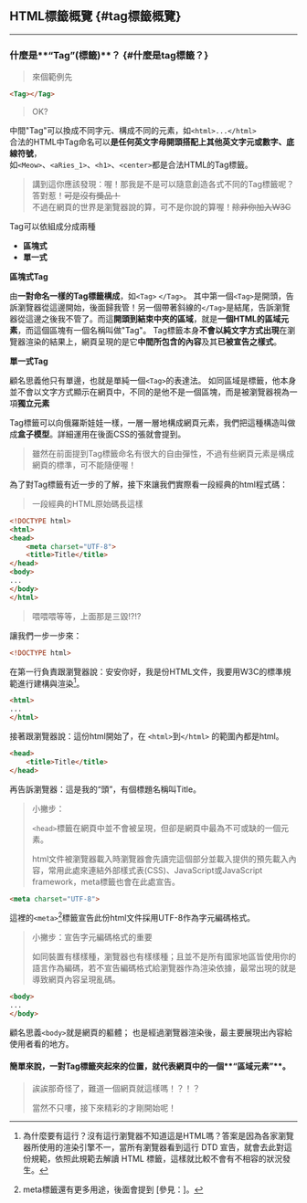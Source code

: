 ## HTML標籤概覽 {#tag標籤概覽}

---

### 什麼是**“Tag”(標籤)**？ {#什麼是tag標籤？}

> 來個範例先

```html
<Tag></Tag>
```

> OK?

中間"Tag"可以換成不同字元、構成不同的元素，如`<html>...</html>`  
合法的HTML中Tag命名可以**是任何英文字母開頭搭配上其他英文字元或數字、底線符號**，  
如`<Meow>`、`<aRies_1>`、`<h1>`、`<center>`都是合法HTML的Tag標籤。

> 講到這你應該發現：喔！那我是不是可以隨意創造各式不同的Tag標籤呢？  
> 答對惹！~~可是沒有獎品！~~  
> 不過在網頁的世界是瀏覽器說的算，可不是你說的算喔！~~除非你加入W3C~~

Tag可以依組成分成兩種

* **區塊式**
* **單一式**

**區塊式Tag**

由**一對命名一樣的Tag標籤構成**，如`<Tag>` `</Tag>`。
其中第一個`<Tag>`是開頭，告訴瀏覽器從這邊開始，後面歸我管！另一個帶著斜線的`</Tag>`是結尾，告訴瀏覽器從這邊之後我不管了。而這**開頭到結束中夾的區域**，就是**一個HTML的區域元素**，而這個區塊有一個名稱叫做"Tag"。
Tag標籤本身**不會以純文字方式出現**在瀏覽器渲染的結果上，網頁呈現的是它**中間所包含的內容**及其**已被宣告之樣式**。

**單一式Tag**

顧名思義他只有單邊，也就是單純一個`<Tag>`的表達法。
如同區域是標籤，他本身並不會以文字方式顯示在網頁中，不同的是他不是一個區塊，而是被瀏覽器視為一項**獨立元素**

Tag標籤可以向俄羅斯娃娃一樣，一層一層地構成網頁元素，我們把這種構造叫做成**盒子模型**。詳細運用在後面CSS的張就會提到。
  
> 雖然在前面提到Tag標籤命名有很大的自由彈性，不過有些網頁元素是構成網頁的標準，可不能隨便喔！

為了對Tag標籤有近一步的了解，接下來讓我們實際看一段經典的html程式碼：

> 一段經典的HTML原始碼長這樣

```html
<!DOCTYPE html>
<html>
<head>
    <meta charset="UTF-8">
    <title>Title</title>
</head>
<body>
...
</body>
</html>
```

> 喂喂喂等等，上面那是三毀!?!?

讓我們一步一步來：

```html
<!DOCTYPE html>
```

在第一行負責跟瀏覽器說：安安你好，我是份HTML文件，我要用W3C的標準規範進行建構與渲染[^1]。

```html
<html>
...
</html>
```

接著跟瀏覽器說：這份html開始了，在 `<html>`到`</html>` 的範圍內都是html。

```html
<head>
    <title>Title</title>
</head>
```

再告訴瀏覽器：這是我的“頭”，有個標題名稱叫Title。

> 小撇步：
>
> `<head>`標籤在網頁中並不會被呈現，但卻是網頁中最為不可或缺的一個元素。
>
> html文件被瀏覽器載入時瀏覽器會先讀完這個部分並載入提供的預先載入內容，常用此處來連結外部樣式表\(CSS\)、JavaScript或JavaScript framework，meta標籤也會在此處宣告。

```html
<meta charset="UTF-8">
```

這裡的`<meta>`[^2]標籤宣告此份html文件採用UTF-8作為字元編碼格式。

> 小撇步：宣告字元編碼格式的重要
>
> 如同裝置有樣樣種，瀏覽器也有樣樣種；且並不是所有國家地區皆使用你的語言作為編碼，若不宣告編碼格式給瀏覽器作為渲染依據，最常出現的就是導致網頁內容呈現亂碼。

```html
<body>
...
</body>
```

顧名思義`<body>`就是網頁的軀體； 也是經過瀏覽器渲染後，最主要展現出內容給使用者看的地方。

#### 簡單來說，一對Tag標籤夾起來的位置，就代表網頁中的一個**“區域元素”**。

> 誒誒那奇怪了，難道一個網頁就這樣嗎！？！？
>
> 當然不只嘍，接下來精彩的才剛開始呢！

[^1]: 為什麼要有這行？沒有這行瀏覽器不知道這是HTML嗎？答案是因為各家瀏覽器所使用的渲染引擎不一，當所有瀏覽器看到這行 DTD 宣告，就會去此對這份規範，依照此規範去解讀 HTML 標籤，這樣就比較不會有不相容的狀況發生。

[^2]: meta標籤還有更多用途，後面會提到 \[參見：\]。

